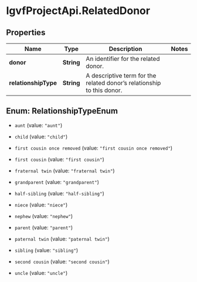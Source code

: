# IgvfProjectApi.RelatedDonor

## Properties

Name | Type | Description | Notes
------------ | ------------- | ------------- | -------------
**donor** | **String** | An identifier for the related donor. | 
**relationshipType** | **String** | A descriptive term for the related donor’s relationship to this donor. | 



## Enum: RelationshipTypeEnum


* `aunt` (value: `"aunt"`)

* `child` (value: `"child"`)

* `first cousin once removed` (value: `"first cousin once removed"`)

* `first cousin` (value: `"first cousin"`)

* `fraternal twin` (value: `"fraternal twin"`)

* `grandparent` (value: `"grandparent"`)

* `half-sibling` (value: `"half-sibling"`)

* `niece` (value: `"niece"`)

* `nephew` (value: `"nephew"`)

* `parent` (value: `"parent"`)

* `paternal twin` (value: `"paternal twin"`)

* `sibling` (value: `"sibling"`)

* `second cousin` (value: `"second cousin"`)

* `uncle` (value: `"uncle"`)




